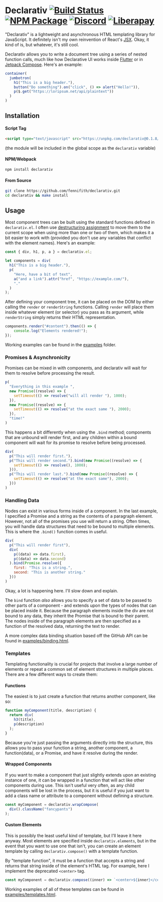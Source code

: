Declarativ
[![Build Status](https://github.com/fennifith/declarativ/workflows/NodeJS%20Package/badge.svg)](https://github.com/fennifith/declarativ/actions)
[![NPM Package](https://img.shields.io/npm/v/declarativ?color=red&logo=npm)](https://www.npmjs.com/package/declarativ)
[![Discord](https://img.shields.io/discord/514625116706177035.svg?logo=discord&colorB=7289da)](https://discord.jfenn.me/)
[![Liberapay](https://img.shields.io/badge/liberapay-donate-yellow.svg?logo=liberapay)](https://jfenn.me/links/liberapay)
=======

"Declarativ" is a lightweight and asynchronous HTML templating library for JavaScript. It definitely isn't my own reinvention of React's [JSX](https://reactjs.org/docs/introducing-jsx.html). Okay, it kind of is, but whatever, it's still cool.

Declarativ allows you to write a document tree using a series of nested function calls, much like how Declarative UI works inside [Flutter](https://flutter.dev/docs/get-started/flutter-for/declarative#how-to-change-ui-in-a-declarative-framework) or in [Jetpack Compose](https://developer.android.com/jetpack/compose). Here's an example:

```js
container(
  jumbotron(
    h1("This is a big header."),
    button("Do something").on("click", () => alert("Hello!")),
    p($.get("https://loripsum.net/api/plaintext"))
  )
)
```

## Installation

#### Script Tag

```html
<script type="text/javascript" src="https://unpkg.com/declarativ@0.1.8/dist/declarativ.min.js"></script>
```

(the module will be included in the global scope as the `declarativ` variable)

#### NPM/Webpack

```sh
npm install declarativ
```

#### From Source

```sh
git clone https://github.com/fennifith/declarativ.git
cd declarativ && make install
```

## Usage

Most component trees can be built using the standard functions defined in `declarativ.el`. I often use [destructuring assignment](https://developer.mozilla.org/en-US/docs/Web/JavaScript/Reference/Operators/Destructuring_assignment) to move them to the current scope when using more than one or two of them, which makes it a bit easier to work with (provided you don't use any variables that conflict with the element names). Here's an example:

```js
const { div, h1, p, a } = declarativ.el;

let components = div(
  h1("This is a big header."),
  p(
    "Here, have a bit of text",
    a("and a link").attr("href", "https://example.com/"),
    "."
  )
);
```

After defining your component tree, it can be placed on the DOM by either calling the `render` or `renderString` functions. Calling `render` will place them inside whatever element (or selector) you pass as its argument, while `renderString` simply returns their HTML representation.

```js
components.render("#content").then(() => {
    console.log("Elements rendered!");
});
```

Working examples can be found in the [examples](../../tree/master/docs/examples/) folder.

### Promises & Asynchronicity

Promises can be mixed in with components, and declarativ will wait for them to resolve before processing the result.

```js
p(
  "Everything in this example ",
  new Promise((resolve) => {
    setTimeout(() => resolve("will all render "), 1000);
  }),
  new Promise((resolve) => {
    setTimeout(() => resolve("at the exact same "), 2000);
  }),
  "time!"
)
```

This happens a bit differently when using the `.bind` method; components that are unbound will render first, and any children within a bound component will wait for its promise to resolve before being processed.

```js
div(
  p("This will render first."),
  p("This will render second.").bind(new Promise((resolve) => {
    setTimeout(() => resolve(), 1000);
  })),
  p("This will render last.").bind(new Promise((resolve) => {
    setTimeout(() => resolve("at the exact same"), 2000);
  }))
)
```

### Handling Data

Nodes can exist in various forms inside of a component. In the last example, I specified a Promise and a string as the contents of a paragraph element. However, not all of the promises you use will return a string. Often times, you will handle data structures that need to be bound to multiple elements. This is where the `.bind()` function comes in useful.

```js
div(
  p("This will render first"),
  div(
    p((data) => data.first),
    p((data) => data.second)
  ).bind(Promise.resolve({
    first: "This is a string.",
    second: "This is another string."
  }))
)
```

Okay, a lot is happening here. I'll slow down and explain.

The `bind` function _also_ allows you to specify a set of data to be passed to other parts of a component - and extends upon the types of nodes that can be placed inside it. Because the paragraph elements inside the div are not bound to any data, they inherit the Promise that is bound to their parent. The nodes inside of the paragraph elements are then specified as a function of the resolved data, returning the text to render.

A more complex data binding situation based off the GitHub API can be found in [examples/binding.html](./docs/examples/binding.html).

### Templates

Templating functionality is crucial for projects that involve a large number of elements or repeat a common set of element structures in multiple places. There are a few different ways to create them:

#### Functions

The easiest is to just create a function that returns another component, like so:

```js
function myComponent(title, description) {
  return div(
    h3(title),
    p(description)
  );
}
```

Because you're just passing the arguments directly into the structure, this allows you to pass your function a string, another component, a function(data), or a Promise, and have it resolve during the render.

#### Wrapped Components

If you want to make a component that just slightly extends upon an existing instance of one, it can be wrapped in a function that will act like other components during use. This isn't useful very often, as any child components will be lost in the process, but it is useful if you just want to add a class name or attribute to a component without defining a structure.

```js
const myComponent = declarativ.wrapCompose(
  div().className("fancypants")
);
``` 

#### Custom Elements

This is possibly the least useful kind of template, but I'll leave it here anyway. Most elements are specified inside `declarativ.elements`, but in the event that you want to use one that isn't, you can create an element template by calling `declarativ.compose()` with a template function.

By "template function", it must be a function that accepts a string and returns that string inside of the element's HTML tag. For example, here I implement the deprecated `<center>` tag.

```js
const myComponent = declarativ.compose((inner) => `<center>${inner}</center>`);
```

Working examples of all of these templates can be found in [examples/templates.html](./docs/examples/templates.html). 
